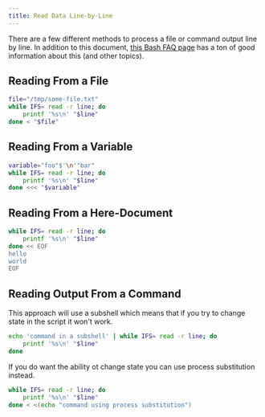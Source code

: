 ```yaml
---
title: Read Data Line-by-Line
---
```


There are a few different methods to process a file or command output line by line. In addition to this document, [this Bash FAQ page](https://mywiki.wooledge.org/BashFAQ/001) has a ton of good information about this (and other topics).

## Reading From a File

```bash
file="/tmp/some-file.txt"
while IFS= read -r line; do
    printf '%s\n' "$line"
done < "$file"
```

## Reading From a Variable

```bash
variable="foo"$'\n'"bar"
while IFS= read -r line; do
    printf '%s\n' "$line"
done <<< "$variable"
```

## Reading From a Here-Document

```bash
while IFS= read -r line; do
    printf '%s\n' "$line"
done << EOF
hello
world
EOF
```

## Reading Output From a Command

This approach will use a subshell which means that if you try to change state in the script it won't
work.

```bash
echo 'command in a subshell' | while IFS= read -r line; do
    printf '%s\n' "$line"
done
```

If you do want the ability ot change state you can use process substitution instead.

```bash
while IFS= read -r line; do
    printf '%s\n' "$line"
done < <(echo "command using process substitution")
```
